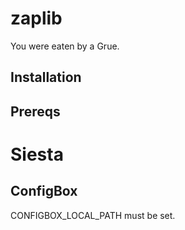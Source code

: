 # zaplib

You were eaten by a Grue.

## Installation



## Prereqs

# Siesta


## ConfigBox

CONFIGBOX_LOCAL_PATH must be set.